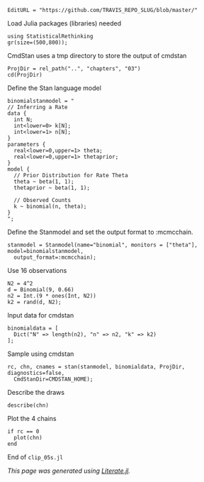 ```@meta
EditURL = "https://github.com/TRAVIS_REPO_SLUG/blob/master/"
```

Load Julia packages (libraries) needed

```@example clip-05s
using StatisticalRethinking
gr(size=(500,800));
```

CmdStan uses a tmp directory to store the output of cmdstan

```@example clip-05s
ProjDir = rel_path("..", "chapters", "03")
cd(ProjDir)
```

Define the Stan language model

```@example clip-05s
binomialstanmodel = "
// Inferring a Rate
data {
  int N;
  int<lower=0> k[N];
  int<lower=1> n[N];
}
parameters {
  real<lower=0,upper=1> theta;
  real<lower=0,upper=1> thetaprior;
}
model {
  // Prior Distribution for Rate Theta
  theta ~ beta(1, 1);
  thetaprior ~ beta(1, 1);

  // Observed Counts
  k ~ binomial(n, theta);
}
";
```

Define the Stanmodel and set the output format to :mcmcchain.

```@example clip-05s; continued = true
stanmodel = Stanmodel(name="binomial", monitors = ["theta"], model=binomialstanmodel,
  output_format=:mcmcchain);
```

Use 16 observations

```@example clip-05s
N2 = 4^2
d = Binomial(9, 0.66)
n2 = Int.(9 * ones(Int, N2))
k2 = rand(d, N2);
```

Input data for cmdstan

```@example clip-05s
binomialdata = [
  Dict("N" => length(n2), "n" => n2, "k" => k2)
];
```

Sample using cmdstan

```@example clip-05s; continued = true
rc, chn, cnames = stan(stanmodel, binomialdata, ProjDir, diagnostics=false,
  CmdStanDir=CMDSTAN_HOME);
```

Describe the draws

```@example clip-05s
describe(chn)
```

Plot the 4 chains

```@example clip-05s
if rc == 0
  plot(chn)
end
```

End of `clip_05s.jl`

*This page was generated using [Literate.jl](https://github.com/fredrikekre/Literate.jl).*

